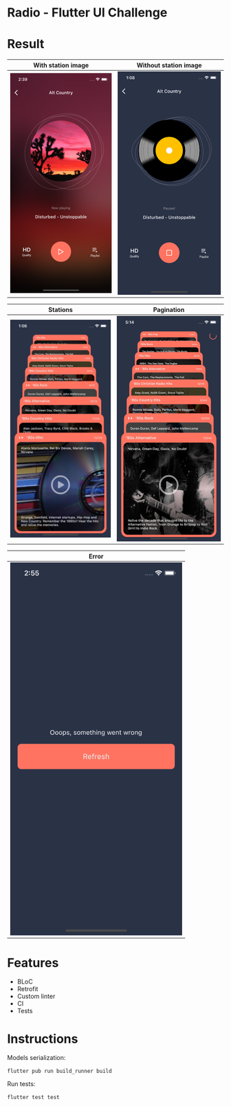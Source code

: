 # Radio - Flutter UI Challenge


# Result

 | With station image| Without station image |
 |-------------------|-----------------------|
 |<img src="screenshots/station_2.png" width="400">|<img src="screenshots/station_3.png" width="400"> |

 | Stations | Pagination | 
 |------------|------------|
 |<img src="screenshots/station_1.png" width="400">|<img src="screenshots/station_6.png" width="400">|

 | Error    |
 |----------|
 |<img src="screenshots/station_4.png" width="400">|

 


# Features
* BLoC
* Retrofit
* Custom linter
* CI
* Tests


# Instructions

Models serialization:
```
flutter pub run build_runner build
```

Run tests:
```
flutter test test    
```